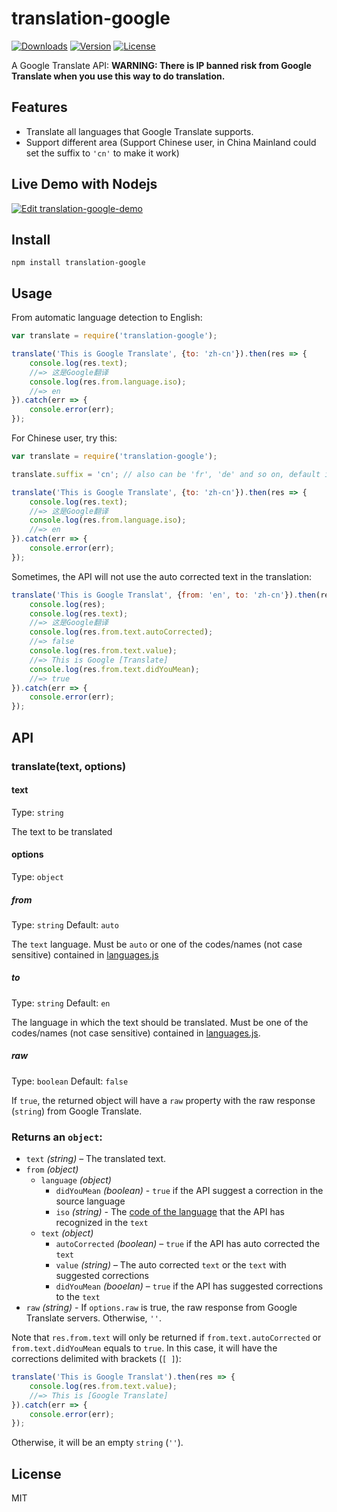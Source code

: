 # translation-google 
<a href="https://www.npmjs.com/package/translation-google"><img src="https://img.shields.io/npm/dt/translation-google.svg" alt="Downloads"></a>
<a href="https://www.npmjs.com/package/translation-google"><img src="https://img.shields.io/npm/v/translation-google.svg" alt="Version"></a>
<a href="https://www.npmjs.com/package/translation-google"><img src="https://img.shields.io/npm/l/translation-google.svg" alt="License"></a>

A Google Translate API:
**WARNING: There is IP banned risk from Google Translate when you use this way to do translation.**


## Features 

- Translate all languages that Google Translate supports.
- Support different area (Support Chinese user, in China Mainland could set the suffix to `'cn'` to make it work)

## Live Demo with Nodejs
[![Edit translation-google-demo](https://codesandbox.io/static/img/play-codesandbox.svg)](https://codesandbox.io/s/youthful-napier-2bi1c?fontsize=14&hidenavigation=1&theme=dark)

## Install 

```
npm install translation-google
```

## Usage

From automatic language detection to English:

``` js
var translate = require('translation-google');

translate('This is Google Translate', {to: 'zh-cn'}).then(res => {
    console.log(res.text);
    //=> 这是Google翻译
    console.log(res.from.language.iso);
    //=> en
}).catch(err => {
    console.error(err);
});
```

For Chinese user, try this:

``` js
var translate = require('translation-google');

translate.suffix = 'cn'; // also can be 'fr', 'de' and so on, default is 'com'

translate('This is Google Translate', {to: 'zh-cn'}).then(res => {
    console.log(res.text);
    //=> 这是Google翻译
    console.log(res.from.language.iso);
    //=> en
}).catch(err => {
    console.error(err);
});
```

Sometimes, the API will not use the auto corrected text in the translation:

``` js
translate('This is Google Translat', {from: 'en', to: 'zh-cn'}).then(res => {
    console.log(res);
    console.log(res.text);
    //=> 这是Google翻译
    console.log(res.from.text.autoCorrected);
    //=> false
    console.log(res.from.text.value);
    //=> This is Google [Translate]
    console.log(res.from.text.didYouMean);
    //=> true
}).catch(err => {
    console.error(err);
});
```

## API

### translate(text, options)

#### text

Type: `string`

The text to be translated

#### options

Type: `object`

##### from

Type: `string` Default: `auto`

The `text` language. Must be `auto` or one of the codes/names (not case sensitive) contained in [languages.js](https://github.com/matheuss/google-translate-api/blob/master/languages.js)

##### to

Type: `string` Default: `en`

The language in which the text should be translated. Must be one of the codes/names (not case sensitive) contained in [languages.js](https://github.com/matheuss/google-translate-api/blob/master/languages.js).

##### raw

Type: `boolean` Default: `false`

If `true`, the returned object will have a `raw` property with the raw response (`string`) from Google Translate.

### Returns an `object`:

- `text` *(string)* – The translated text.
- `from` *(object)*
  - `language` *(object)*
    - `didYouMean` *(boolean)* - `true` if the API suggest a correction in the source language
    - `iso` *(string)* - The [code of the language](https://github.com/matheuss/google-translate-api/blob/master/languages.js) that the API has recognized in the `text`
  - `text` *(object)*
    - `autoCorrected` *(boolean)* – `true` if the API has auto corrected the `text`
    - `value` *(string)* – The auto corrected `text` or the `text` with suggested corrections
    - `didYouMean` *(booelan)* – `true` if the API has suggested corrections to the `text`
- `raw` *(string)* - If `options.raw` is true, the raw response from Google Translate servers. Otherwise, `''`.

Note that `res.from.text` will only be returned if `from.text.autoCorrected` or `from.text.didYouMean` equals to `true`. In this case, it will have the corrections delimited with brackets (`[ ]`):

``` js
translate('This is Google Translat').then(res => {
    console.log(res.from.text.value);
    //=> This is [Google Translate]
}).catch(err => {
    console.error(err);
});
```
Otherwise, it will be an empty `string` (`''`).

## License

MIT
